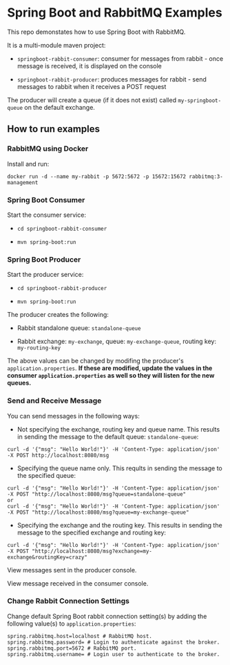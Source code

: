 # Spring Boot and RabbitMQ Examples

This repo demonstates how to use Spring Boot with RabbitMQ.

It is a multi-module maven project:

* `springboot-rabbit-consumer`: consumer for messages from rabbit - once message is received, it is displayed on the console

* `springboot-rabbit-producer`: produces messages for rabbit - send messages to rabbit when it receives a POST request

The producer will create a queue (if it does not exist) called `my-springboot-queue` on the default exchange.
## How to run examples

### RabbitMQ using Docker

Install and run:

```
docker run -d --name my-rabbit -p 5672:5672 -p 15672:15672 rabbitmq:3-management
```

### Spring Boot Consumer

Start the consumer service:

* `cd springboot-rabbit-consumer`

* `mvn spring-boot:run`

### Spring Boot Producer

Start the producer service:

* `cd springboot-rabbit-producer`

* `mvn spring-boot:run`

The producer creates the following:

* Rabbit standalone queue: `standalone-queue`

* Rabbit exchange: `my-exchange`, queue: `my-exchange-queue`, routing key: `my-routing-key`

The above values can be changed by modifing the producer's `application.properties`. **If these are modified, update the values in the consumer `application.properties` as well so they will listen for the new queues.**

### Send and Receive Message

You can send messages in the following ways:

* Not specifying the exchange, routing key and queue name. This results in sending the message to the default queue: `standalone-queue`:
```
curl -d '{"msg": "Hello World!"}' -H 'Content-Type: application/json' -X POST http://localhost:8080/msg
```

* Specifying the queue name only. This reqults in sending the message to the specified queue:
```
curl -d '{"msg": "Hello World!"}' -H 'Content-Type: application/json' -X POST "http://localhost:8080/msg?queue=standalone-queue"
or
curl -d '{"msg": "Hello World!"}' -H 'Content-Type: application/json' -X POST "http://localhost:8080/msg?queue=my-exchange-queue"
```

* Specifying the exchange and the routing key. This results in sending the message to the specified exchange and routing key:
```
curl -d '{"msg": "Hello World!"}' -H 'Content-Type: application/json' -X POST "http://localhost:8080/msg?exchange=my-exchange&routingKey=crazy"
```

View messages sent in the producer console.

View message received in the consumer console.

### Change Rabbit Connection Settings

Change default Spring Boot rabbit connection setting(s) by adding the following value(s) to `application.properties`:

```
spring.rabbitmq.host=localhost # RabbitMQ host.
spring.rabbitmq.password= # Login to authenticate against the broker.
spring.rabbitmq.port=5672 # RabbitMQ port.
spring.rabbitmq.username= # Login user to authenticate to the broker.
```
